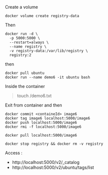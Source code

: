 Create a volume

`docker volume create registry-data`

Then 

```
docker run -d \
  -p 5000:5000 \
  --restart=always \
  --name registry \
  -v registry-data:/var/lib/registry \
  registry:2
```

then 

```
docker pull ubuntu
docker run --name demo6 -it ubuntu bash
```

Inside the container
> touch /demo6.txt

Exit from container and then

```
docker commit <containeId> image6
docker tag image6 localhost:5000/image6
docker push localhost:5000/image6
docker rmi -f localhost:5000/image6

docker pull localhost:5000/image6

docker stop registry && docker rm -v registry
```

Access :
* http://localhost:5000/v2/_catalog
* http://localhost:5000/v2/ubuntu/tags/list
